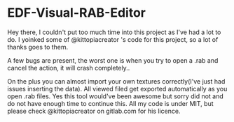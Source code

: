 # EDF-Visual-RAB-Editor
Hey there, I couldn't put too much time into this project as I've had a lot to do. I yoinked some of @kittopiacreator 's code for this project, so a lot of thanks goes to them. 

A few bugs are present, the worst one is when you try to open a .rab and cancel the action, it will crash completely..

On the plus you can almost import your own textures correctly(I've just had issues inserting the data). All viewed filed get exported automatically as you open .rab files. Yes this tool would've been awesome but sorry did not and do not have enough time to continue this. All my code is under MIT, but please check @kittopiacreator on gitlab.com for his licence. 
